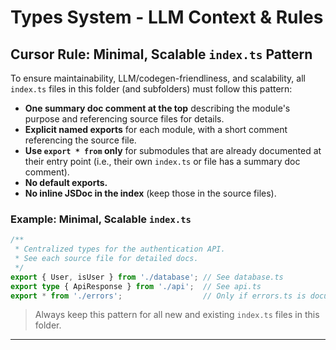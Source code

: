 # Types System - LLM Context & Rules

## Cursor Rule: Minimal, Scalable `index.ts` Pattern

To ensure maintainability, LLM/codegen-friendliness, and scalability, all `index.ts` files in this folder (and subfolders) must follow this pattern:

- **One summary doc comment at the top** describing the module's purpose and referencing source files for details.
- **Explicit named exports** for each module, with a short comment referencing the source file.
- **Use `export * from` only** for submodules that are already documented at their entry point (i.e., their own `index.ts` or file has a summary doc comment).
- **No default exports.**
- **No inline JSDoc in the index** (keep those in the source files).

### Example: Minimal, Scalable `index.ts`
```typescript
/**
 * Centralized types for the authentication API.
 * See each source file for detailed docs.
 */
export { User, isUser } from './database'; // See database.ts
export type { ApiResponse } from './api';  // See api.ts
export * from './errors';                  // Only if errors.ts is documented
```

> Always keep this pattern for all new and existing `index.ts` files in this folder.

--- 